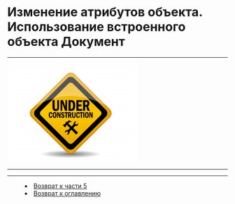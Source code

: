 # Изменение атрибутов объекта. Использование встроенного объекта Документ
***

![](underconstruction.png) 


***




***

<dd><li> <a href="5_document.md"> Возврат к части 5</a></dd>

<dd><li> <a href="README.md"> Возврат к оглавлению</a></dd>
